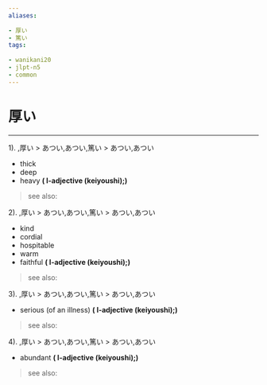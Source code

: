 ```yaml
---
aliases:
    
- 厚い
- 篤い
tags:
    
- wanikani20
- jlpt-n5
- common
---
```


# 厚い
---
1).
,厚い > あつい,あつい,篤い > あつい,あつい

- thick
- deep
- heavy
**( I-adjective (keiyoushi);)**
> see also: 
            
2).
,厚い > あつい,あつい,篤い > あつい,あつい

- kind
- cordial
- hospitable
- warm
- faithful
**( I-adjective (keiyoushi);)**
> see also: 
            
3).
,厚い > あつい,あつい,篤い > あつい,あつい

- serious (of an illness)
**( I-adjective (keiyoushi);)**
> see also: 
            
4).
,厚い > あつい,あつい,篤い > あつい,あつい

- abundant
**( I-adjective (keiyoushi);)**
> see also: 
            